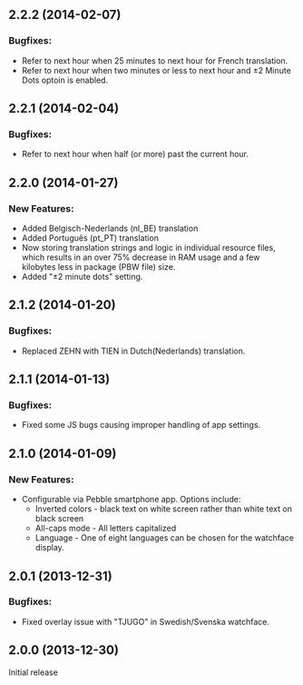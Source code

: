 ## 2.2.2 (2014-02-07)

### Bugfixes:

  - Refer to next hour when 25 minutes to next hour for French translation.
  - Refer to next hour when two minutes or less to next hour and ±2 Minute Dots optoin is enabled.

## 2.2.1 (2014-02-04)

### Bugfixes:

  - Refer to next hour when half (or more) past the current hour.

## 2.2.0 (2014-01-27)

### New Features:

  - Added Belgisch-Nederlands (nl_BE) translation
  - Added Português (pt_PT) translation
  - Now storing translation strings and logic in individual resource files, which results in an over 75% decrease in RAM usage and a few kilobytes less in package (PBW file) size.
  - Added "±2 minute dots" setting.

## 2.1.2 (2014-01-20)

### Bugfixes:

  - Replaced ZEHN with TIEN in Dutch(Nederlands) translation.

## 2.1.1 (2014-01-13)

### Bugfixes:

  - Fixed some JS bugs causing improper handling of app settings.

## 2.1.0 (2014-01-09)

### New Features:

  - Configurable via Pebble smartphone app. Options include:
    - Inverted colors - black text on white screen rather than white text on black screen
    - All-caps mode - All letters capitalized
    - Language - One of eight languages can be chosen for the watchface display.

## 2.0.1 (2013-12-31)

### Bugfixes:

  - Fixed overlay issue with "TJUGO" in Swedish/Svenska watchface.

## 2.0.0 (2013-12-30)

Initial release
